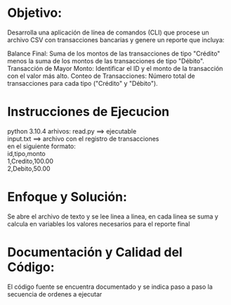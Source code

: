  # Objetivo:
Desarrolla una aplicación de línea de comandos (CLI) que procese un archivo CSV con transacciones bancarias y genere un reporte que incluya:

Balance Final:
Suma de los montos de las transacciones de tipo "Crédito" menos la suma de los montos de las transacciones de tipo "Débito".
Transacción de Mayor Monto:
Identificar el ID y el monto de la transacción con el valor más alto.
Conteo de Transacciones:
Número total de transacciones para cada tipo ("Crédito" y "Débito").

# Instrucciones de Ejecucion 
python 3.10.4
arhivos:  read.py ==> ejecutable <br/>
          input.txt ==> archivo con el registro de transacciones  <br/>
           en el siguiente formato:  <br/>
           id,tipo,monto  <br/>
           1,Credito,100.00  <br/>
           2,Debito,50.00  <br/>
           

# Enfoque y Solución:
Se abre el archivo de texto y se lee linea a linea, en cada linea se suma y calcula en variables los valores necesarios para el reporte final

# Documentación y Calidad del Código:
El código fuente se encuentra documentado y se indica paso a paso la secuencia de ordenes a ejecutar
